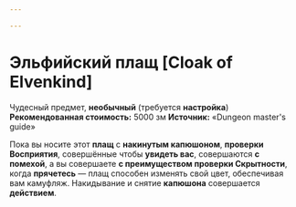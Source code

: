 ```yaml
---

---
```

# Эльфийский плащ [Cloak of Elvenkind]

Чудесный предмет, **необычный** (требуется **настройка**)
**Рекомендованная стоимость:** 5000 зм
**Источник:** «Dungeon master's guide»

Пока вы носите этот **плащ** с **накинутым капюшоном**, **проверки Восприятия**, совершённые чтобы **увидеть вас**, совершаются **с помехой**, а вы совершаете **с преимуществом проверки Скрытности**, когда **прячетесь** — плащ способен изменять свой цвет, обеспечивая вам камуфляж. Накидывание и снятие **капюшона** совершается **действием**.